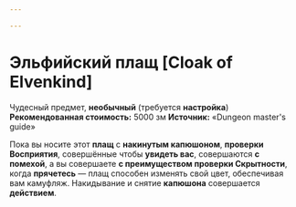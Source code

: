 ```yaml
---

---
```

# Эльфийский плащ [Cloak of Elvenkind]

Чудесный предмет, **необычный** (требуется **настройка**)
**Рекомендованная стоимость:** 5000 зм
**Источник:** «Dungeon master's guide»

Пока вы носите этот **плащ** с **накинутым капюшоном**, **проверки Восприятия**, совершённые чтобы **увидеть вас**, совершаются **с помехой**, а вы совершаете **с преимуществом проверки Скрытности**, когда **прячетесь** — плащ способен изменять свой цвет, обеспечивая вам камуфляж. Накидывание и снятие **капюшона** совершается **действием**.